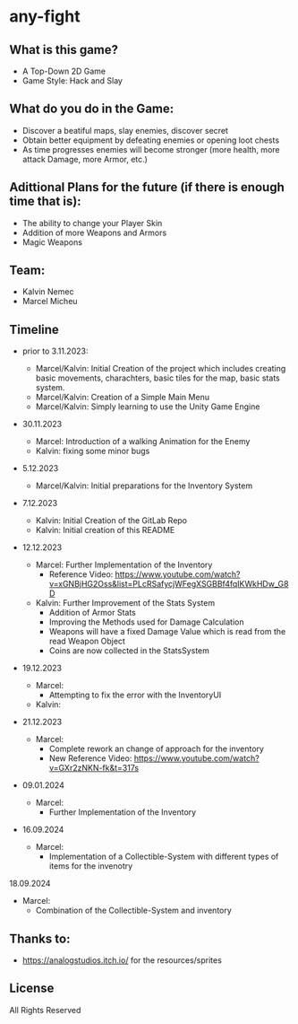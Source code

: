 # any-fight



## What is this game?

- A Top-Down 2D Game
- Game Style: Hack and Slay


## What do you do in the Game:

- Discover a beatiful maps, slay enemies, discover secret 
- Obtain better equipment by defeating enemies or opening loot chests
- As time progresses enemies will become stronger (more health, more attack Damage, more Armor, etc.)


## Adittional Plans for the future (if there is enough time that is):
 
 - The ability to change your Player Skin
 - Addition of more Weapons and Armors
 - Magic Weapons 

 ## Team:
 
 - Kalvin Nemec
 - Marcel Micheu

 ## Timeline

 - prior to 3.11.2023:
    * Marcel/Kalvin: Initial Creation of the project which includes creating basic movements, charachters, basic tiles for the map, basic stats system.
    * Marcel/Kalvin: Creation of a Simple Main Menu
    * Marcel/Kalvin: Simply learning to use the Unity Game Engine

 - 30.11.2023
    * Marcel: Introduction of a walking Animation for the Enemy
    * Kalvin: fixing some minor bugs

 - 5.12.2023 
    * Marcel/Kalvin: Initial preparations for the Inventory System

 - 7.12.2023
    * Kalvin: Initial Creation of the GitLab Repo
    * Kalvin: Initial creation of this README

 - 12.12.2023
    * Marcel: Further Implementation of the Inventory
        - Reference Video: https://www.youtube.com/watch?v=xGNBjHG2Oss&list=PLcRSafycjWFegXSGBBf4fqIKWkHDw_G8D
    * Kalvin: Further Improvement of the Stats System
        - Addition of Armor Stats 
        - Improving the Methods used for Damage Calculation
        - Weapons will have a fixed Damage Value which is read from the read Weapon Object  
        - Coins are now collected in the StatsSystem 
- 19.12.2023
  * Marcel: 
      - Attempting to fix the error with the InventoryUI
  * Kalvin: 

- 21.12.2023
  * Marcel:  
      - Complete rework an change of approach for the inventory
      - New Reference Video: https://www.youtube.com/watch?v=GXr2zNKN-fk&t=317s

- 09.01.2024
   * Marcel: 
      -  Further Implementation of the Inventory
- 16.09.2024
   * Marcel: 
      -  Implementation of a Collectible-System with different types of items for the invenotry

18.09.2024 
   * Marcel: 
      - Combination of the Collectible-System and inventory

 ## Thanks to:
 - https://analogstudios.itch.io/ for the resources/sprites

 ## License
 All Rights Reserved